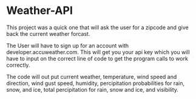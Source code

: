 # Weather-API

This project was a quick one that will ask the user for a zipcode and give back the current weather forcast. 

The User will have to sign up for an account with developer.accuweather.com. This will get you your api key which you will have to input on the correct line of code to get the program calls to work correctly. 

The code will out put current weather, temperature, wind speed and direction, wind gust speed, humidity, percipitation probabilities for rain, snow, and ice, total percipitation for rain, snow and ice, and visibility.

